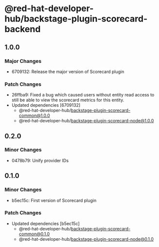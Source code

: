 # @red-hat-developer-hub/backstage-plugin-scorecard-backend

## 1.0.0

### Major Changes

- 6709132: Release the major version of Scorecard plugin

### Patch Changes

- 26ffba9: Fixed a bug which caused users without entity read access to still be able to view the scorecard metrics for this entity.
- Updated dependencies [6709132]
  - @red-hat-developer-hub/backstage-plugin-scorecard-common@1.0.0
  - @red-hat-developer-hub/backstage-plugin-scorecard-node@1.0.0

## 0.2.0

### Minor Changes

- 0478b79: Unify provider IDs

## 0.1.0

### Minor Changes

- b5ec15c: First version of Scorecard plugin

### Patch Changes

- Updated dependencies [b5ec15c]
  - @red-hat-developer-hub/backstage-plugin-scorecard-common@0.1.0
  - @red-hat-developer-hub/backstage-plugin-scorecard-node@0.1.0
